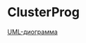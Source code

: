 # ClusterProg
[UML-диограмма](https://drive.google.com/file/d/1Cyl2uIlwBjuvV5R0rrihnhJ8k8UoDzhq/view?usp=sharing)